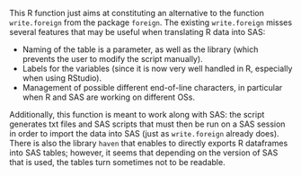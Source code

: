 This R function just aims at constituting an alternative to the function `write.foreign` from the package `foreign`. The existing `write.foreign` misses several features that may be useful when translating R data into SAS:
* Naming of the table is a parameter, as well as the library (which prevents the user to modify the script manually).
* Labels for the variables (since it is now very well handled in R, especially when using RStudio).
* Management of possible different end-of-line characters, in particular when R and SAS are working on different OSs.

Additionally, this function is meant to work along with SAS: the script generates txt files and SAS scripts that must then be run on a SAS session in order to import the data into SAS (just as `write.foreign` already does). There is also the library `haven` that enables to directly exports R dataframes into SAS tables; however, it seems that depending on the version of SAS that is used, the tables turn sometimes not to be readable.